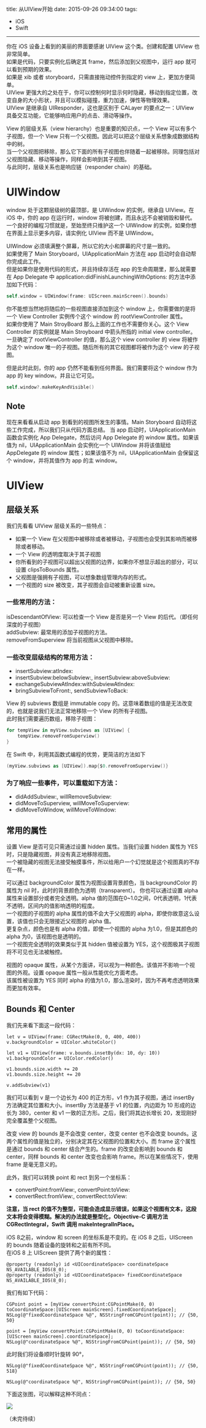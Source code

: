 title: 从UIView开始
date: 2015-09-26 09:34:00
tags: 
- iOS
- Swift
---

你在 iOS 设备上看到的美丽的界面要感谢 UIView 这个类。创建和配置 UIView 也非常简单。  
如果是代码，只要实例化后确定其 frame，然后添加到父视图中，运行 app 就可以看到预期的效果。  
如果是 xib 或者 storyboard，只需直接拖动控件到指定的 view 上，更加方便简单。  
UIView 更强大的之处在于，你可以控制何时显示何时隐藏，移动到指定位置，改变自身的大小形状，并且可以模拟碰撞，重力加速，弹性等物理效果。  
UIView 是继承自 UIResponder，这也是区别于 CALayer 的要点之一：UIView 具备交互功能，它能够响应用户的点击、滑动等操作。  
<!-- more -->
View 的层级关系（view hierarchy）也是重要的知识点，一个 View 可以有多个子视图，但一个 View 只有一个父视图。因此可以把这个层级关系想象成数据结构中的树。  
当一个父视图把移除，那么它下面的所有子视图也伴随着一起被移除。同理包括对父视图隐藏、移动等操作，同样会影响到其子视图。  
与此同时，层级关系也是响应链（responder chain）的基础。  

# UIWindow
window 处于这颗层级树的最顶部，是 UIWindow 的实例，继承自 UIView。在 iOS 中，你的 app 在运行时，window 将被创建，而且永远不会被销毁和替代。  
一个良好的编程习惯就是，至始至终只维护这一个 UIWindow 的实例，如果你想在界面上显示更多内容，请实例化 UIView 而不是 UIWindow。  

UIWindow 必须填满整个屏幕，所以它的大小和屏幕的尺寸是一致的。  
如果使用了 Main Storyboard，UIApplicationMain 方法在 app 启动时会自动帮你完成此工作。  
但是如果你是使用代码的形式，并且持续存活在 app 的生命周期里，那么就需要在 App Delegate 中 application:didFinishLaunchingWithOptions: 的方法中添加如下代码：

```Swift
self.window = UIWindow(frame: UIScreen.mainScreen().bounds)
```

你不能想当然地将随后的一些视图直接添加到这个 window 上，你需要做的是将一个 View Controller 实例传个这个 window 的 rootViewController 属性。  
如果你使用了 Main StroyBoard 那么上面的工作也不需要你关心。这个 View Controller 的实例就是 Main Stroyboard 中箭头所指的 initial view controller。  
一旦确定了 rootViewController 的值，那么这个 view controller 的 view 将被作为这个 window 唯一的子视图。随后所有的其它视图都将被作为这个 view 的子视图。  

但是此时此刻，你的 app 仍然不能看到任何界面。我们需要将这个 window 作为 app 的 key window。并且让它可见。

```Swift
self.window?.makeKeyAndVisible()
```
## Note
现在来看看从启动 app 到看到的视图所发生的事情。Main Storyboard 自动将这些工作完成，所以我们只从代码方面总结。
当 app 启动时，UIApplicationMain 函数会实例化 App Delegate，然后访问 App Delegate 的 window 属性。如果该值为 nil，UIApplicationMain 会实例化一个 UIWindow 并将该值赋给 AppDelegate 的 window 属性；如果该值不为 nil，UIApplicationMain 会保留这个 window，并将其值作为 app 的主 window。

# UIView

## 层级关系
我们先看看 UIView 层级关系的一些特点：

- 如果一个 View 在父视图中被移除或者被移动，子视图也会受到其影响而被移除或者移动。
- 一个 View 的透明度取决于其子视图
- 你所看到的子视图可以超出父视图的边界，如果你不想显示超出的部分，可以设置 clipsToBounds 属性。
- 父视图是强拥有子视图，可以想象数组管理内存的形式。
- 一个视图的 size 被改变，其子视图会自动被重新设置 size。

### 一些常用的方法：  

isDescendantOfView: 可以检查一个 View 是否是另一个 View 的后代。（即任何深度的子视图）  
addSubview: 最常用的添加子视图的方法。  
removeFromSuperview 将当前视图从父视图中移除。  

### 一些改变层级结构的常用方法：

- insertSubview:atIndex:
- insertSubview:belowSubview:, insertSubview:aboveSubview:
- exchangeSubviewAtIndex:withSubviewAtIndex:
- bringSubviewToFront:, sendSubviewToBack:

View 的 subviews 数组是 immutable copy 的。这意味着数组的值是无法改变的，也就是说我们无法正常地移除一个 View 的所有子视图。  
此时我们需要遍历数组，移除子视图：

```Swift
for tempView in myView.subviews as [UIView] {
	tempView.removeFromSuperview()
}

```

在 Swift 中，利用其函数式编程的优势，更简洁的方法如下

```Swift
(myView.subviews as [UIView]).map{$0.removeFromSuperview()}
```

### 为了响应一些事件，可以重载如下方法：

- didAddSubview:, willRemoveSubview:
- didMoveToSuperview, willMoveToSuperview:
- didMoveToWindow, willMoveToWindow:

## 常用的属性
设置 View 是否可见只需通过设置 hidden 属性。当我们设置 hidden 属性为 YES 时，只是隐藏视图，并没有真正地移除视图。  
一个被隐藏的视图无法接受触摸事件，所以给用户一个幻觉就是这个视图真的不存在一样。  

可以通过 backgroundColor 属性为视图设置背景颜色，当 backgroundColor 的属性为 nil 时，此时的背景颜色为透明（transparent）。
你也可以通过设置 alpha 属性来设置部分或者完全透明。alpha 值的范围在0~1.0之间，0代表透明，1代表不透明，区间内的值影响透明的程度。  
一个视图的子视图的 alpha 属性的值不会大于父视图的 alpha，即使你故意这么设置，该值也只会无限接近父视图的 alpha 值。  
更复杂点，颜色也是有 alpha 的值，即使一个视图的 alpha 为1.0，但是其颜色的 alpha 为0，该视图也是透明的。  
一个视图完全透明的效果类似于其 hidden 值被设置为 YES，这个视图极其子视图将不可见也无法被触控。  

视图的 opaque 属性，从某个方面讲，可以视为一种颜色。该值并不影响一个视图的外观。设置 opaque 属性一般从性能优化方面考虑。  
该属性被设置为 YES 同时 alpha 的值为1.0，那么渲染时，因为不再考虑透明效果而更加有效率。  

## Bounds 和 Center

我们先来看下面这一段代码：

```
let v = UIView(frame: CGRectMake(0, 0, 400, 400))
v.backgroundColor = UIColor.whiteColor()

let v1 = UIView(frame: v.bounds.insetBy(dx: 10, dy: 10))
v1.backgroundColor = UIColor.redColor()

v1.bounds.size.width += 20
v1.bounds.size.height += 20

v.addSubview(v1)
```

我们可以看到 v 是一个边长为 400 的正方形，v1 作为其子视图，通过 insertBy 方法确定其位置和大小。insertBy 方法是基于 v1 的位置，内边距为 10 形成的边长为 380，center 和 v1 一致的正方形。之后，我们将其边长增长 20，发现刚好完全覆盖整个父视图。  

改变 view 的 bounds 是不会改变 center，改变 center 也不会改变 bounds。这两个属性的值是独立的，分别决定其在父视图的位置和大小。而 frame 这个属性是通过 bounds 和 center 结合产生的。frame 的改变会影响到 bounds 和 center，同样 bounds 和 center 改变也会影响 frame。所以在某些情况下，使用 frame 是毫无意义的。

此外，我们可以转换 point 和 rect 到另一个坐标系：

- convertPoint:fromView:, convertPoint:toView:
- convertRect:fromView:, convertRect:toView:

**注意，当 rect 的值不为整型，可能会造成显示错误，如果这个视图有文本，这段文本将会变得模糊。解决的办法就是整型化，Objective-C 调用方法 CGRectIntegral，Swift 调用 makeIntegralInPlace。**

iOS 8之前，window 和 screen 的坐标系是不变的。在 iOS 8 之后，UIScreen 的 bounds 随着设备的旋转和之前有所不同。  
在iOS 8 上 UIScreen 提供了两个新的属性：

```
@property (readonly) id <UICoordinateSpace> coordinateSpace NS_AVAILABLE_IOS(8_0);
@property (readonly) id <UICoordinateSpace> fixedCoordinateSpace NS_AVAILABLE_IOS(8_0);
```

我们有如下代码：

```
CGPoint point = [myView convertPoint:CGPointMake(0, 0) toCoordinateSpace:[UIScreen mainScreen].fixedCoordinateSpace];
NSLog(@"fixedCoordinateSpace %@", NSStringFromCGPoint(point)); // {50, 50}

point = [myView convertPoint:CGPointMake(0, 0) toCoordinateSpace:[UIScreen mainScreen].coordinateSpace];
NSLog(@"coordinateSpace %@", NSStringFromCGPoint(point)); // {50, 50}
```

此时我们将设备顺时针旋转 90°，

```
NSLog(@"fixedCoordinateSpace %@", NSStringFromCGPoint(point)); // {50, 518}

NSLog(@"coordinateSpace %@", NSStringFromCGPoint(point)); // {50, 50}
```

下面这张图，可以解释这种不同点：

![](http://ww3.sinaimg.cn/large/aa0fbcc4gw1f02fs7yailj20ky0b9t9f.jpg)

（未完待续）


















